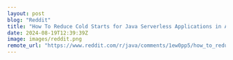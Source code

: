 ```yaml
---
layout: post
blog: "Reddit"
title: "How To Reduce Cold Starts for Java Serverless Applications in AWS • Vadym Kazulkin"
date: 2024-08-19T12:39:39Z
image: images/reddit.png
remote_url: "https://www.reddit.com/r/java/comments/1ew0pp5/how_to_reduce_cold_starts_for_java_serverless/"
---
```

